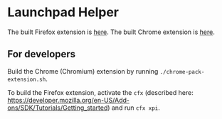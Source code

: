 # Launchpad Helper

The built Firefox extension is [here](https://addons.mozilla.org/en-US/firefox/addon/launchpad-helper/?src=search).
The built Chrome extension is [here](https://chrome.google.com/webstore/detail/launchpad-helper/kjelakmoldahcakikjnfebiolcliigah).

## For developers

Build the Chrome (Chromium) extension by running `./chrome-pack-extension.sh`.

To build the Firefox extension, activate the `cfx` (described here:
https://developer.mozilla.org/en-US/Add-ons/SDK/Tutorials/Getting_started)
and run `cfx xpi`.
